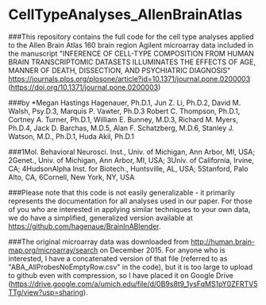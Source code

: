 # CellTypeAnalyses_AllenBrainAtlas

###This repository contains the full code for the cell type analyses applied to the Allen Brain Atlas 160 brain region Agilent microarray data included in the manuscript "INFERENCE OF CELL-TYPE COMPOSITION FROM HUMAN BRAIN TRANSCRIPTOMIC DATASETS ILLUMINATES THE EFFECTS OF AGE, MANNER OF DEATH, DISSECTION, AND PSYCHIATRIC DIAGNOSIS" 
https://journals.plos.org/plosone/article?id=10.1371/journal.pone.0200003 (https://doi.org/10.1371/journal.pone.0200003)

###by *Megan Hastings Hagenauer, Ph.D.1, Jun Z. Li, Ph.D.2, David M. Walsh, Psy.D.3, Marquis P. Vawter, Ph.D.3 Robert C. Thompson, Ph.D.1, Cortney A. Turner, Ph.D.1, William E. Bunney, M.D.3, Richard M. Myers, Ph.D.4, Jack D. Barchas, M.D.5, Alan F. Schatzberg, M.D.6, Stanley J. Watson, M.D., Ph.D.1, Huda Akil, Ph.D.1

###1Mol. Behavioral Neurosci. Inst., Univ. of Michigan, Ann Arbor, MI, USA; 2Genet., Univ. of Michigan, Ann Arbor, MI, USA; 3Univ. of California, Irvine, CA; 4HudsonAlpha Inst. for Biotech., Huntsville, AL, USA; 5Stanford, Palo Alto, CA, 6Cornell, New York, NY, USA

###Please note that this code is not easily generalizable - it primarily represents the documentation for all analyses used in our paper. For those of you who are interested in applying similar techniques to your own data, we do have a simplified, generalized version available at https://github.com/hagenaue/BrainInABlender.

###The original microarray data was downloaded from http://human.brain-map.org/microarray/search on December 2015. For anyone who is interested, I have a concatenated version of that file (referred to as "ABA_AllProbesNoEmptyRow.csv" in the code), but it is too large to upload to github even with compression, so I have placed it on Google Drive (https://drive.google.com/a/umich.edu/file/d/0B9s8t9_1ysFqMS1pY0ZFRTV5TTg/view?usp=sharing).
